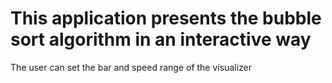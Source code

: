# This application presents the bubble sort algorithm in an interactive way
The user can set the bar and speed range of the visualizer

